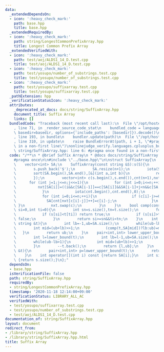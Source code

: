 ```yaml
---
data:
  _extendedDependsOn:
  - icon: ':heavy_check_mark:'
    path: base.hpp
    title: base.hpp
  _extendedRequiredBy:
  - icon: ':heavy_check_mark:'
    path: string/LongestCommonPrefixArray.hpp
    title: Longest Common Prefix Array
  _extendedVerifiedWith:
  - icon: ':heavy_check_mark:'
    path: test/aoj/ALDS1_14_D.test.cpp
    title: test/aoj/ALDS1_14_D.test.cpp
  - icon: ':heavy_check_mark:'
    path: test/yosupo/number_of_substrings.test.cpp
    title: test/yosupo/number_of_substrings.test.cpp
  - icon: ':heavy_check_mark:'
    path: test/yosupo/suffixarray.test.cpp
    title: test/yosupo/suffixarray.test.cpp
  _pathExtension: hpp
  _verificationStatusIcon: ':heavy_check_mark:'
  attributes:
    _deprecated_at_docs: docs/string/SuffixArray.hpp
    document_title: Suffix Array
    links: []
  bundledCode: "Traceback (most recent call last):\n  File \"/opt/hostedtoolcache/Python/3.9.1/x64/lib/python3.9/site-packages/onlinejudge_verify/documentation/build.py\"\
    , line 71, in _render_source_code_stat\n    bundled_code = language.bundle(stat.path,\
    \ basedir=basedir, options={'include_paths': [basedir]}).decode()\n  File \"/opt/hostedtoolcache/Python/3.9.1/x64/lib/python3.9/site-packages/onlinejudge_verify/languages/cplusplus.py\"\
    , line 193, in bundle\n    bundler.update(path)\n  File \"/opt/hostedtoolcache/Python/3.9.1/x64/lib/python3.9/site-packages/onlinejudge_verify/languages/cplusplus_bundle.py\"\
    , line 310, in update\n    raise BundleErrorAt(path, i + 1, \"#pragma once found\
    \ in a non-first line\")\nonlinejudge_verify.languages.cplusplus_bundle.BundleErrorAt:\
    \ string/SuffixArray.hpp: line 6: #pragma once found in a non-first line\n"
  code: "/**\n * @brief Suffix Array\n * @docs docs/string/SuffixArray.hpp\n */\n\n\
    #pragma once\n\n#include \"../base.hpp\"\n\nstruct SuffixArray{\n    string s;\n\
    \    vector<int> SA;\n    SuffixArray(const string &S):s(S){\n        int n=s.size();\n\
    \        s.push_back('$');\n        SA.resize(n+1);\n        iota(SA.begin(),SA.end(),0);\n\
    \        sort(SA.begin(),SA.end(),[&](int a,int b){\n            return s[a]==s[b]?a>b:s[a]<s[b];\n\
    \        });\n        vector<int> c(s.begin(),s.end()),cnt(n+1),nxt(n+1);\n  \
    \      for (int j=1;j<=n;j<<=1){\n            for (int i=0;i<=n;++i){\n      \
    \          nxt[SA[i]]=((i&&c[SA[i-1]]==c[SA[i]]&&SA[i-1]+j<n&&c[SA[i-1]+j/2]==c[SA[i]+j/2])?nxt[SA[i-1]]:i);\n\
    \            }\n            iota(cnt.begin(),cnt.end(),0);\n            copy(SA.begin(),SA.end(),c.begin());\n\
    \            for (int i=0;i<=n;++i){\n                if (c[i]-j>=0){\n      \
    \              SA[cnt[nxt[c[i]-j]]++]=c[i]-j;\n                }\n           \
    \ }\n            nxt.swap(c);\n        }\n    }\n    bool comp(const string &t,int\
    \ si=0,int ti=0){\n        int sn=s.size(),tn=t.size();\n        for (;si<sn&&ti<tn;++si,++ti){\n\
    \            if (s[si]<t[ti]) return true;\n            if (s[si]>t[ti]) return\
    \ false;\n        }\n        return si>=sn&&ti<tn;\n    }\n    int lower_bound(const\
    \ string &t){\n        int lb=-1,ub=SA.size();\n        while(ub-lb>1){\n    \
    \        int mid=(ub+lb)>>1;\n            (comp(t,SA[mid])?lb:ub)=mid;\n     \
    \   }\n        return ub;\n    }\n    pair<int,int> lower_upper_bound(string &t){\n\
    \        int l=lower_bound(t);\n        int lb=l-1,ub=SA.size();\n        ++t.back();\n\
    \        while(ub-lb>1){\n            int mid=(ub+lb)>>1;\n            (comp(t,SA[mid])?lb:ub)=mid;\n\
    \        }\n        --t.back();\n        return {l,ub};\n    }\n    int count(string\
    \ &t){\n        pair<int,int> p=lower_upper_bound(t);\n        return p.second-p.first;\n\
    \    }\n    int operator[](int i) const {return SA[i];}\n    int size() const\
    \ {return s.size();}\n};"
  dependsOn:
  - base.hpp
  isVerificationFile: false
  path: string/SuffixArray.hpp
  requiredBy:
  - string/LongestCommonPrefixArray.hpp
  timestamp: '2020-11-18 12:14:00+09:00'
  verificationStatus: LIBRARY_ALL_AC
  verifiedWith:
  - test/yosupo/suffixarray.test.cpp
  - test/yosupo/number_of_substrings.test.cpp
  - test/aoj/ALDS1_14_D.test.cpp
documentation_of: string/SuffixArray.hpp
layout: document
redirect_from:
- /library/string/SuffixArray.hpp
- /library/string/SuffixArray.hpp.html
title: Suffix Array
---
```

